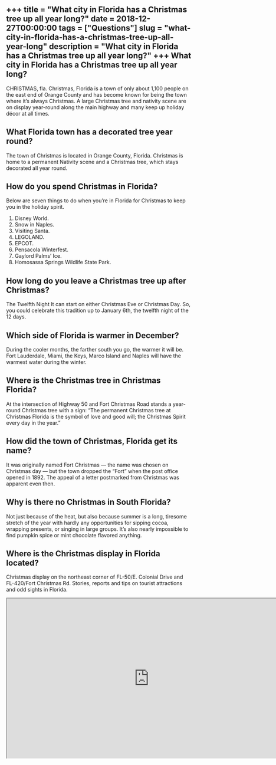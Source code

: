 +++
title = "What city in Florida has a Christmas tree up all year long?"
date = 2018-12-27T00:00:00
tags = ["Questions"]
slug = "what-city-in-florida-has-a-christmas-tree-up-all-year-long"
description = "What city in Florida has a Christmas tree up all year long?"
+++
What city in Florida has a Christmas tree up all year long?
-----------------------------------------------------------

CHRISTMAS, fla. Christmas, Florida is a town of only about 1,100 people on the east end of Orange County and has become known for being the town where it’s always Christmas. A large Christmas tree and nativity scene are on display year-round along the main highway and many keep up holiday décor at all times.

What Florida town has a decorated tree year round?
--------------------------------------------------

The town of Christmas is located in Orange County, Florida. Christmas is home to a permanent Nativity scene and a Christmas tree, which stays decorated all year round.

How do you spend Christmas in Florida?
--------------------------------------

Below are seven things to do when you’re in Florida for Christmas to keep you in the holiday spirit.

1. Disney World.
2. Snow in Naples.
3. Visiting Santa.
4. LEGOLAND.
5. EPCOT.
6. Pensacola Winterfest.
7. Gaylord Palms’ Ice.
8. Homosassa Springs Wildlife State Park.

How long do you leave a Christmas tree up after Christmas?
----------------------------------------------------------

The Twelfth Night It can start on either Christmas Eve or Christmas Day. So, you could celebrate this tradition up to January 6th, the twelfth night of the 12 days.

Which side of Florida is warmer in December?
--------------------------------------------

During the cooler months, the farther south you go, the warmer it will be. Fort Lauderdale, Miami, the Keys, Marco Island and Naples will have the warmest water during the winter.

Where is the Christmas tree in Christmas Florida?
-------------------------------------------------

At the intersection of Highway 50 and Fort Christmas Road stands a year-round Christmas tree with a sign: “The permanent Christmas tree at Christmas Florida is the symbol of love and good will; the Christmas Spirit every day in the year.”

How did the town of Christmas, Florida get its name?
----------------------------------------------------

It was originally named Fort Christmas — the name was chosen on Christmas day — but the town dropped the “Fort” when the post office opened in 1892. The appeal of a letter postmarked from Christmas was apparent even then.

Why is there no Christmas in South Florida?
-------------------------------------------

Not just because of the heat, but also because summer is a long, tiresome stretch of the year with hardly any opportunities for sipping cocoa, wrapping presents, or singing in large groups. It’s also nearly impossible to find pumpkin spice or mint chocolate flavored anything.

Where is the Christmas display in Florida located?
--------------------------------------------------

Christmas display on the northeast corner of FL-50/E. Colonial Drive and FL-420/Fort Christmas Rd. Stories, reports and tips on tourist attractions and odd sights in Florida.

<iframe allow="accelerometer; autoplay; clipboard-write; encrypted-media; gyroscope; picture-in-picture" allowfullscreen="" class="__youtube_prefs__  epyt-is-override  no-lazyload" data-no-lazy="1" data-origheight="433" data-origwidth="770" data-skipgform_ajax_framebjll="" height="433" id="_ytid_75234" loading="lazy" src="https://www.youtube.com/embed/ntIV6mdCJTQ?enablejsapi=1&autoplay=0&cc_load_policy=0&cc_lang_pref=&iv_load_policy=1&loop=0&modestbranding=0&rel=1&fs=1&playsinline=0&autohide=2&theme=dark&color=red&controls=1&" title="YouTube player" width="770"></iframe>